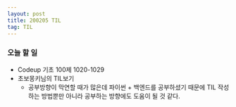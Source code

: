 ```yaml
---
layout: post
title: 200205 TIL
tag: TIL
---
```


### 오늘 할 일
- Codeup 기초 100제 1020-1029
- 초보몽키님의 TIL보기
  - 공부방향이 막연할 때가 많은데 파이썬 + 백엔드를 공부하셨기 때문에 TIL 작성하는 방법뿐만 아니라 공부하는 방향에도 도움이 될 것 같다.
